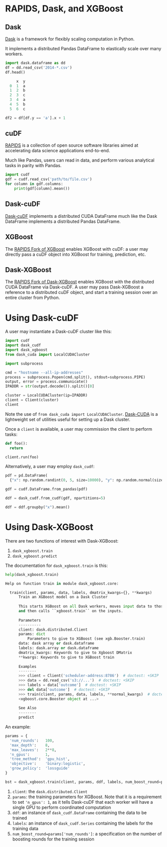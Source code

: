 # RAPIDS, Dask, and XGBoost

## Dask
[Dask](https://dask.org "Dask: Scalable Analytics in Python") is a framework for flexibly scaling computation in Python.

It implements a distributed Pandas DataFrame to elastically scale over many workers.

```python
import dask.dataframe as dd
df = dd.read_csv('2014-*.csv')
df.head()

     x  y
  0  1  a
  1  2  b
  2  3  c
  3  4  a
  4  5  b
  5  6  c

df2 = df[df.y == 'a'].x + 1
```

## cuDF
[RAPIDS](https://rapids.ai "RAPIDS: Open GPU Data Science") is a collection of open source software libraries aimed at accelerating data science applications end-to-end.

Much like Pandas, users can read in data, and perform various analytical tasks in parity with Pandas.

```python
import cudf
gdf = cudf.read_csv('path/to/file.csv')
for column in gdf.columns:
    print(gdf[column].mean())
```

## Dask-cuDF
[Dask-cuDF](https://github.com/rapidsai/dask-cudf "Dask-cuDF: Partitioned GPU-backed DataFrame") implements a distributed CUDA DataFrame much like the Dask DataFrame implements a distributed Pandas DataFrame.

## XGBoost
The [RAPIDS Fork of XGBoost](https://github.com/rapidsai/xgboost "RAPIDS XGBoost") enables XGBoost with cuDF: a user may directly pass a cuDF object into XGBoost for training, prediction, etc.

## Dask-XGBoost
The [RAPIDS Fork of Dask-XGBoost](https://github.com/rapidsai/dask-xgboost/ "RAPIDS Dask-XGBoost") enables XGBoost with the distributed CUDA DataFrame via Dask-cuDF. A user may pass Dask-XGBoost a reference to a distributed cuDF object, and start a training session over an entire cluster from Python.

# Using Dask-cuDF
A user may instantiate a Dask-cuDF cluster like this:

```python
import cudf
import dask_cudf
import dask_xgboost
from dask_cuda import LocalCUDACluster

import subprocess

cmd = "hostname --all-ip-addresses"
process = subprocess.Popen(cmd.split(), stdout=subprocess.PIPE)
output, error = process.communicate()
IPADDR = str(output.decode()).split()[0]

cluster = LocalCUDACluster(ip=IPADDR)
client = Client(cluster)
client
```

Note the use of `from dask_cuda import LocalCUDACluster`. [Dask-CUDA](https://github.com/rapidsai/dask-cuda) is a lightweight set of utilities useful for setting up a Dask cluster.

Once a `client` is available, a user may commission the client to perform tasks:

```python
def foo():
  return

client.run(foo)
```

Alternatively, a user may employ `dask_cudf`:

```python
pdf = pd.DataFrame(
  {"x": np.random.randint(0, 5, size=10000), "y": np.random.normal(size=10000)})

gdf = cudf.DataFrame.from_pandas(pdf)

ddf = dask_cudf.from_cudf(gdf, npartitions=5)

ddf = ddf.groupby("x").mean()
```

# Using Dask-XGBoost
There are two functions of interest with Dask-XGBoost:

1. `dask_xgboost.train`
2. `dask_xgboost.predict`

The documentation for `dask_xgboost.train` is this:

```python
help(dask_xgboost.train)

Help on function train in module dask_xgboost.core:

  train(client, params, data, labels, dmatrix_kwargs={}, **kwargs)
      Train an XGBoost model on a Dask Cluster
      
      This starts XGBoost on all Dask workers, moves input data to those workers,
      and then calls ``xgboost.train`` on the inputs.
      
      Parameters
      ----------
      client: dask.distributed.Client
      params: dict
          Parameters to give to XGBoost (see xgb.Booster.train)
      data: dask array or dask.dataframe
      labels: dask.array or dask.dataframe
      dmatrix_kwargs: Keywords to give to Xgboost DMatrix
      **kwargs: Keywords to give to XGBoost train
      
      Examples
      --------
      >>> client = Client('scheduler-address:8786')  # doctest: +SKIP
      >>> data = dd.read_csv('s3://...')  # doctest: +SKIP
      >>> labels = data['outcome']  # doctest: +SKIP
      >>> del data['outcome']  # doctest: +SKIP
      >>> train(client, params, data, labels, **normal_kwargs)  # doctest: +SKIP
      <xgboost.core.Booster object at ...>
      
      See Also
      --------
      predict
```

An example:

```python
params = {
  'num_rounds':   100,
  'max_depth':    8,
  'max_leaves':   2**8,
  'n_gpus':       1,
  'tree_method':  'gpu_hist',
  'objective':    'binary:logistic',
  'grow_policy':  'lossguide'
}

bst = dask_xgboost.train(client, params, ddf, labels, num_boost_round=params['num_rounds'])
``` 

1. `client`: the `dask.distributed.Client`
2. `params`: the training parameters for XGBoost. Note that it is a requirement to set `'n_gpus': 1`, as it tells Dask-cuDF that each worker will have a single GPU to perform coordinated computation
3. `ddf`: an instance of `dask_cudf.DataFrame` containing the data to be trained
4. `labels`: an instance of `dask_cudf.Series` containing the labels for the training data
5. `num_boost_round=params['num_rounds']`: a specification on the number of boosting rounds for the training session